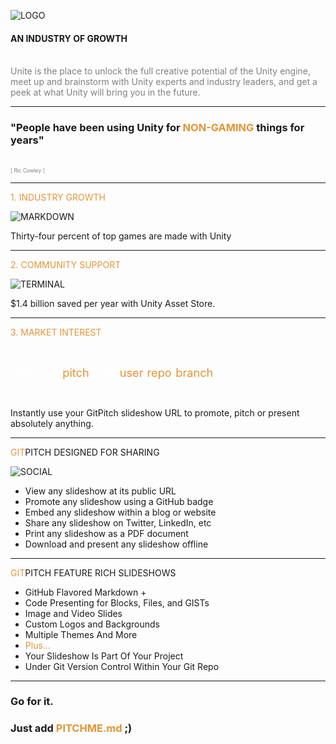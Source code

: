 ![LOGO](https://unity3d.com/profiles/unity3d/themes/unity/images/company/brand/logos/primary/unity-logo-white.png)

#### AN INDUSTRY OF GROWTH
<br>
<span style="color:gray">
Unite is the place to unlock the full creative potential of the Unity engine, meet up and brainstorm with Unity experts and industry leaders, and get a peek at what Unity will bring you in the future.
</span>

---

### "People have been using Unity for <span style="color: #e49436; text-transform: none">NON-GAMING</span> things for years"
<br>
<span style="color:gray; font-size:0.6em;">[ Ric Cowley ]</span>

---

<span style="color: #e49436">1. INDUSTRY GROWTH</span>

![MARKDOWN](https://unity3d.com/profiles/unity3d/themes/unity/images/company/pr/unity-video-game-market.jpg)

Thirty-four percent of top games are made with Unity

---

<span style="color: #e49436">2. COMMUNITY SUPPORT</span>

![TERMINAL](https://venturebeat.com/wp-content/uploads/2014/08/unity-productivity1.jpg?resize=847%2C466&strip=all)

$1.4 billion saved per year with Unity Asset Store.

---

<span style="color: #e49436">3. MARKET INTEREST</span>

<br>

<span style="font-size: 1.3em;"><span style="color:white">htt</span><span style="color:white">ps://git</span><span style="color: #e49436">pitch</span><span style="color: white">.com/<span style="color: #e49436">user</span>/<span style="color: #e49436">repo</span>/<span style="color: #e49436">branch</span></span>

<br>

Instantly use your GitPitch slideshow URL to promote, pitch or present absolutely anything.

---

<span style="color: #e49436">GIT</span>PITCH DESIGNED FOR SHARING

![SOCIAL](https://d1z75bzl1vljy2.cloudfront.net/hello-world/gp-social.jpg)

- View any slideshow at its public URL
- Promote any slideshow using a GitHub badge
- Embed any slideshow within a blog or website
- Share any slideshow on Twitter, LinkedIn, etc
- Print any slideshow as a PDF document
- Download and present any slideshow offline

---

<span style="color: #e49436">GIT</span>PITCH FEATURE RICH SLIDESHOWS

- GitHub Flavored Markdown +
- Code Presenting for Blocks, Files, and GISTs
- Image and Video Slides
- Custom Logos and Backgrounds
- Multiple Themes And More
- <span style="color: #e49436">Plus...</span>
- Your Slideshow Is Part Of Your Project
- Under Git Version Control Within Your Git Repo


---

### Go for it.
### Just add <span style="color: #e49436; text-transform: none">PITCHME.md</span> ;)
